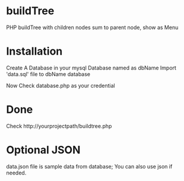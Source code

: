 # buildTree
PHP buildTree with children nodes sum to parent node, show as Menu

# Installation
Create A Database in your mysql Database named as dbName 
Import 'data.sql' file to dbName database

Now Check database.php as your credential

# Done
Check http://yourprojectpath/buildtree.php


# Optional JSON
data.json file is sample data from database;
You can also use json if needed. 


